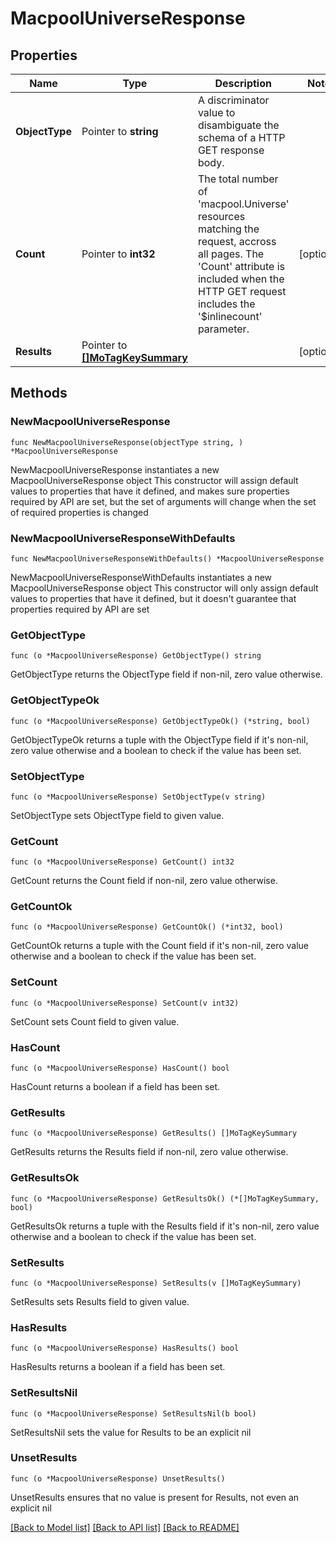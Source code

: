 # MacpoolUniverseResponse

## Properties

Name | Type | Description | Notes
------------ | ------------- | ------------- | -------------
**ObjectType** | Pointer to **string** | A discriminator value to disambiguate the schema of a HTTP GET response body. | 
**Count** | Pointer to **int32** | The total number of &#39;macpool.Universe&#39; resources matching the request, accross all pages. The &#39;Count&#39; attribute is included when the HTTP GET request includes the &#39;$inlinecount&#39; parameter. | [optional] 
**Results** | Pointer to [**[]MoTagKeySummary**](mo.TagKeySummary.md) |  | [optional] 

## Methods

### NewMacpoolUniverseResponse

`func NewMacpoolUniverseResponse(objectType string, ) *MacpoolUniverseResponse`

NewMacpoolUniverseResponse instantiates a new MacpoolUniverseResponse object
This constructor will assign default values to properties that have it defined,
and makes sure properties required by API are set, but the set of arguments
will change when the set of required properties is changed

### NewMacpoolUniverseResponseWithDefaults

`func NewMacpoolUniverseResponseWithDefaults() *MacpoolUniverseResponse`

NewMacpoolUniverseResponseWithDefaults instantiates a new MacpoolUniverseResponse object
This constructor will only assign default values to properties that have it defined,
but it doesn't guarantee that properties required by API are set

### GetObjectType

`func (o *MacpoolUniverseResponse) GetObjectType() string`

GetObjectType returns the ObjectType field if non-nil, zero value otherwise.

### GetObjectTypeOk

`func (o *MacpoolUniverseResponse) GetObjectTypeOk() (*string, bool)`

GetObjectTypeOk returns a tuple with the ObjectType field if it's non-nil, zero value otherwise
and a boolean to check if the value has been set.

### SetObjectType

`func (o *MacpoolUniverseResponse) SetObjectType(v string)`

SetObjectType sets ObjectType field to given value.


### GetCount

`func (o *MacpoolUniverseResponse) GetCount() int32`

GetCount returns the Count field if non-nil, zero value otherwise.

### GetCountOk

`func (o *MacpoolUniverseResponse) GetCountOk() (*int32, bool)`

GetCountOk returns a tuple with the Count field if it's non-nil, zero value otherwise
and a boolean to check if the value has been set.

### SetCount

`func (o *MacpoolUniverseResponse) SetCount(v int32)`

SetCount sets Count field to given value.

### HasCount

`func (o *MacpoolUniverseResponse) HasCount() bool`

HasCount returns a boolean if a field has been set.

### GetResults

`func (o *MacpoolUniverseResponse) GetResults() []MoTagKeySummary`

GetResults returns the Results field if non-nil, zero value otherwise.

### GetResultsOk

`func (o *MacpoolUniverseResponse) GetResultsOk() (*[]MoTagKeySummary, bool)`

GetResultsOk returns a tuple with the Results field if it's non-nil, zero value otherwise
and a boolean to check if the value has been set.

### SetResults

`func (o *MacpoolUniverseResponse) SetResults(v []MoTagKeySummary)`

SetResults sets Results field to given value.

### HasResults

`func (o *MacpoolUniverseResponse) HasResults() bool`

HasResults returns a boolean if a field has been set.

### SetResultsNil

`func (o *MacpoolUniverseResponse) SetResultsNil(b bool)`

 SetResultsNil sets the value for Results to be an explicit nil

### UnsetResults
`func (o *MacpoolUniverseResponse) UnsetResults()`

UnsetResults ensures that no value is present for Results, not even an explicit nil

[[Back to Model list]](../README.md#documentation-for-models) [[Back to API list]](../README.md#documentation-for-api-endpoints) [[Back to README]](../README.md)


